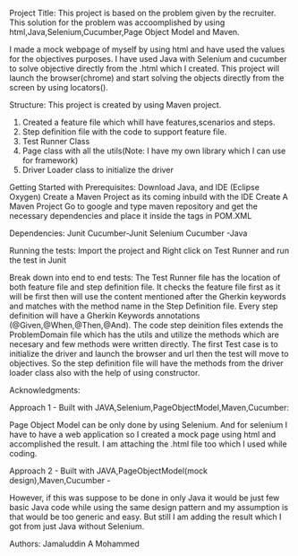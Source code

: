 Project Title:
This project is based on the problem given by the recruiter. This solution for the problem was accoomplished by using html,Java,Selenium,Cucumber,Page Object Model and Maven.

I made a mock webpage of myself by using html and have used the values for the objectives purposes. I have used Java with Selenium and cucumber to solve objective directly from the .html which I created. This project will launch the browser(chrome) and start solving the objects directly from the screen by using locators(<tagName><id><ClassName>).

Structure:
This project is created by using Maven project.
1. Created a feature file which whill have features,scenarios and steps. 
2. Step definition file with the code to support feature file. 
3. Test Runner Class
4. Page class with all the utils(Note: I have my own library which I can use for framework)
5. Driver Loader class to initialize the driver


Getting Started with Prerequisites:
Download Java, and IDE (Eclipse Oxygen)
Create a Maven Project as its coming inbuild with the IDE
Create A Maven Project
Go to google and type maven repository and get the necessary dependencies and place it inside the <dependencies> </dependencies> tags in POM.XML

Dependencies:
Junit
Cucumber-Junit
Selenium
Cucumber -Java


Running the tests:
Import the project and Right click on Test Runner and run the test in Junit

Break down into end to end tests:
The Test Runner file has the location of both feature file and step definition file. It checks the feature file first as it will be first then will use the content mentioned after the Gherkin keywords and matches with the method name in the Step Definition file. Every step definition will have a Gherkin Keywords annotations (@Given,@When,@Then,@And). The code step deinition files extends the ProblemDomain file which has the utils and utilize the methods which are necesary and few methods were written directly. The first Test case is to initialize the driver and launch the browser and url then the test will move to objectives. So the step definition file will have the methods from the driver loader class also with the help of using constructor. 


Acknowledgments:

Approach 1 - Built with JAVA,Selenium,PageObjectModel,Maven,Cucumber:

Page Object Model can be only done by using Selenium. And for selenium I have to have a web application so I created a mock page using html and accomplished the result. I am attaching the .html file too which I used while coding.


Approach 2  - Built with JAVA,PageObjectModel(mock design),Maven,Cucumber -
 
However, if this was suppose to be done in only Java it would be just few basic Java code while using the same design pattern and my assumption is that would be too generic and easy. But still I am adding the result which I got from just Java without Selenium.


Authors:
Jamaluddin A Mohammed






